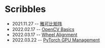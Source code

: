 # Scribbles

- 2021.11.27 -- [雅可比矩阵](./calculus/jacobian-matrix/)
- 2022.02.17 -- [OpenCV Basics](./opencv/opencv-basics/)
- 2022.03.17 -- [Wheel Alignment](./automobile/wheel-alignment.md)
- 2022.03.22 -- [PyTorch GPU Management](pytorch/pytorch-gpu-management.md)
